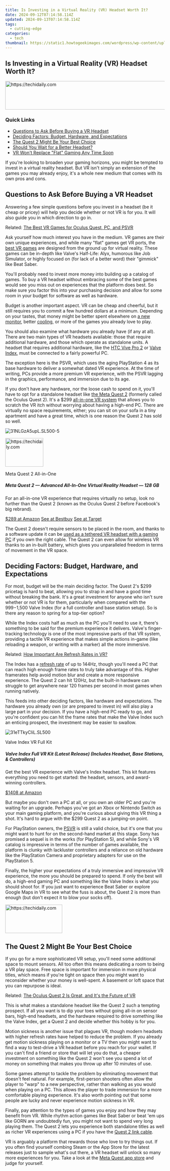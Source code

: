 ```yaml
---
title: Is Investing in a Virtual Reality (VR) Headset Worth It?
date: 2024-09-12T07:14:58.114Z
updated: 2024-09-13T07:14:58.114Z
tags:
  - cutting-edge
categories:
  - tech
thumbnail: https://static1.howtogeekimages.com/wordpress/wp-content/uploads/2022/04/virtual-reality-vr-headset.jpg
---
```


## Is Investing in a Virtual Reality (VR) Headset Worth It?

<!-- affiliate ads begin -->
<a href="https://ephamedtechinc.pxf.io/c/5597632/2136616/26400" target="_top" id="2136616">
  <img src="//a.impactradius-go.com/display-ad/26400-2136616" border="0" alt="https://techidaily.com" width="728" height="90"/>
</a>
<img height="0" width="0" src="https://ephamedtechinc.pxf.io/i/5597632/2136616/26400" style="position:absolute;visibility:hidden;" border="0" />
<!-- affiliate ads end -->

### Quick Links

* [Questions to Ask Before Buying a VR Headset](https://desktop-recording.techidaily.com/new-capturing-joy-in-switchs-best-card-choices/)
* [Deciding Factors: Budget, Hardware, and Expectations](https://fix-guide.techidaily.com/simple-solutions-to-fix-android-systemui-has-stopped-error-for-realme-narzo-60-5g-drfone-by-drfone-fix-android-problems-fix-android-problems/)
* [The Quest 2 Might Be Your Best Choice](https://windows11.techidaily.com/combatting-sound-malfunction-fixing-error-code-xc00d36b4/)
* [Should You Wait for a Better Headset?](https://instagram-videos.techidaily.com/updated-2024-approved-designing-intriguing-instagram-post-thumbnails/)
* [VR Won't Replace "Flat" Gaming Any Time Soon](https://tech-recovery.techidaily.com/1722903286593-samsungs-big-reveal-schedule-fresh-news-announcements-and-rumor-roundup/)

 If you're looking to broaden your gaming horizons, you might be tempted to invest in a virtual reality headset. But VR isn't simply an extension of the games you may already enjoy, it's a whole new medium that comes with its own pros and cons.

##  Questions to Ask Before Buying a VR Headset

 Answering a few simple questions before you invest in a headset (be it cheap or pricey) will help you decide whether or not VR is for you. It will also guide you in which direction to go in.

Related: [The Best VR Games for Oculus Quest, PC, and PSVR](https://youtube-help.techidaily.com/2024-approved-gain-traction-on-youtube-surpass-10000-viewer-count-for-affiliate-rewards/) 

 Ask yourself how much interest you have in the medium. VR games are their own unique experiences, and while many "flat" games get VR ports, the [best VR games](https://youtube-help.techidaily.com/2024-approved-gain-traction-on-youtube-surpass-10000-viewer-count-for-affiliate-rewards/) are designed from the ground up for virtual reality. These games can be in-depth like Valve's Half-Life: Alyx, humorous like Job Simulator, or highly focused on (for lack of a better word) their "gimmick" like Beat Saber.

 You'll probably need to invest more money into building up a catalog of games. To buy a VR headset without embracing some of the best games would see you miss out on experiences that the platform does best. So make sure you factor this into your purchasing decision and allow for some room in your budget for software as well as hardware.

 Budget is another important aspect. VR can be cheap and cheerful, but it still requires you to commit a few hundred dollars at a minimum. Depending on your tastes, that money might be better spent elsewhere on [a new monitor](https://techno-recovery.techidaily.com/ensuring-device-compatibility-a-how-to-for-backing-up-drivers-in-windows-1110/), better [cooling](https://screen-sharing-recording.techidaily.com/updated-reinstating-lost-sound-output-in-obs-recordings-for-2024/), or more of the games you already love to play.

 You should also examine what hardware you already have (if any at all). There are two main types of VR headsets available: those that require additional hardware, and those which operate as standalone units. A headset that requires additional hardware, like the [HTC Vive Pro 2](https://www.amazon.com/HTC-VIVE-Virtual-Reality-System-PC/dp/B09FPCT3H8/?tag=htg-v2-ieuejsv-20&ascsubtag=UUhtgUeUpU206433&asc%5Frefurl=https%3A%2F%2Fwww.howtogeek.com%2F794893%2Fshould-you-buy-a-vr-headset%2F&asc%5Fcampaign=Short-Term) or [Valve Index](https://www.amazon.com/Valve-Index-VR-Full-Kit-PC/dp/B07VPRVBFF/?tag=htg-v2-ieuejsv-20&ascsubtag=UUhtgUeUpU206433&asc%5Frefurl=https%3A%2F%2Fwww.howtogeek.com%2F794893%2Fshould-you-buy-a-vr-headset%2F&asc%5Fcampaign=Short-Term), must be connected to a fairly powerful PC.

 The exception here is the PSVR, which uses the aging PlayStation 4 as its base hardware to deliver a somewhat dated VR experience. At the time of writing, PCs provide a more premium VR experience, with the PSVR lagging in the graphics, performance, and immersion due to its age.

 If you don't have any hardware, nor the loose cash to spend on it, you'll have to opt for a standalone headset like [the Meta Quest 2](https://www.amazon.com/Oculus-Quest-Advanced-All-One-Virtual/dp/B099VMT8VZ/?tag=htg-v2-ieuejsv-20&ascsubtag=UUhtgUeUpU206433&asc%5Frefurl=https%3A%2F%2Fwww.howtogeek.com%2F794893%2Fshould-you-buy-a-vr-headset%2F&asc%5Fcampaign=Short-Term) (formerly called the Oculus Quest 2). It's a $299 [all-in-one VR system](https://youtube-sure.techidaily.com/024-approved-how-much-cash-can-you-score-for-watching-a-million-videos/) that allows you to scratch the VR itch without worrying about having a high-end PC. There are virtually no space requirements, either; you can sit on your sofa in a tiny apartment and have a great time, which is one reason the Quest 2 has sold so well.

![31NLGzA5upL._SL500_-5](https://static1.howtogeekimages.com/wordpress/wp-content/uploads/2023/06/31nlgza5upl-_sl500_-5.jpg) 

<!-- affiliate ads begin -->
<a href="https://aligracehair.sjv.io/c/5597632/2115924/19272" target="_top" id="2115924">
  <img src="//a.impactradius-go.com/display-ad/19272-2115924" border="0" alt="https://techidaily.com" width="120" height="90"/>
</a>
<img height="0" width="0" src="https://aligracehair.sjv.io/i/5597632/2115924/19272" style="position:absolute;visibility:hidden;" border="0" />
<!-- affiliate ads end -->

Meta Quest 2 All-in-One

#####  Meta Quest 2 — Advanced All-In-One Virtual Reality Headset — 128 GB

For an all-in-one VR experience that requires virtually no setup, look no further than the Quest 2 (known as the Oculus Quest 2 before Facebook's big rebrand).

[$289 at Amazon](https://www.amazon.com/Oculus-Quest-Advanced-All-One-Virtual/dp/B099VMT8VZ/) [See at Bestbuy](https://shop-links.co/link/?exclusive=1&publisher_slug=itechdaily19598&url=https%3A%2F%2Fwww.bestbuy.com%2Fsite%2Fmeta__quest_2_advanc%2F6473553.p%3FskuId%3D6473553%2522target%253D%2522_blank) [See at Target](https://shop-links.co/link/?exclusive=1&publisher_slug=itechdaily19598&url=https%3A%2F%2Fdisneyplus.bn5x.net%2Fc%2F156932%2F564546%2F9358%3FsubId1%3DUUhtgUeUpU206433%26subId2%3Dehtg%26u%3Dhttps%253A%252F%252Fwww.target.com%252Fp%252Fmeta%255Fquest%255F2%255Fadvance%252F-%252FA-83984421%2522target%253D%2522%255Fblank) 

 The Quest 2 doesn't require sensors to be placed in the room, and thanks to a software update it can be [used as a tethered VR headset with a gaming PC](https://facebook-record-videos.techidaily.com/updated-diy-gif-making-transforming-youtube-videos-into-animated-forms-for-2024/) if you own the right cable. The Quest 2 can even allow for wireless VR thanks to an in-built battery, which gives you unparalleled freedom in terms of movement in the VR space.

##  Deciding Factors: Budget, Hardware, and Expectations

 For most, budget will be the main deciding factor. The Quest 2's $299 pricetag is hard to beat, allowing you to strap in and have a good time without breaking the bank. It's a great investment for anyone who isn't sure whether or not VR is for them, particularly when compared with the $999-$1,500 Valve Index (for a full controller and base station setup). So is there any reason to spring for a top-tier option?

 While the Index costs half as much as the PC you'll need to use it, there's something to be said for the premium experience it delivers. Valve's finger-tracking technology is one of the most impressive parts of that VR system, providing a tactile VR experience that makes simple actions in-game (like reloading a weapon, or writing with a marker) all the more immersive.

Related: [How Important Are Refresh Rates in VR?](https://voice-adjusting.techidaily.com/updated-2024-approved-decoding-the-selection-process-for-premier-mac-music-metadata-tools/) 

 The Index has a [refresh rate](https://voice-adjusting.techidaily.com/updated-2024-approved-decoding-the-selection-process-for-premier-mac-music-metadata-tools/) of up to 144Hz, though you'll need a PC that can reach high enough frame rates to truly take advantage of this. Higher framerates help avoid motion blur and create a more responsive experience. The Quest 2 can hit 120Hz, but the built-in hardware can struggle to get anywhere near 120 frames per second in most games when running natively.

 This feeds into other deciding factors, like hardware and expectations. The hardware you already own (or are prepared to invest in) will also play a large part in your decision. If you have a high-end PC ready to go, and you're confident you can hit the frame rates that make the Valve Index such an enticing prospect, the investment may be easier to swallow.

![31eTTkyCliL._SL500_](https://static1.howtogeekimages.com/wordpress/wp-content/uploads/2023/06/31ettkyclil-_sl500_.jpg) 

Valve Index VR Full Kit

#####  Valve Index Full VR Kit (Latest Release) (Includes Headset, Base Stations, & Controllers)

Get the best VR experience with Valve's Index headset. This kit features everything you need to get started: the headset, sensors, and award-winning controllers.

[$1408 at Amazon](https://www.amazon.com/Valve-Index-VR-Full-Kit-PC/dp/B07VPRVBFF/) 

 But maybe you don't own a PC at all, or you own an older PC and you're waiting for an upgrade. Perhaps you've got an Xbox or Nintendo Switch as your main gaming platform, and you're curious about giving this VR thing a shot. It's hard to argue with the $299 Quest 2 as a jumping-on point.

 For PlayStation owners, the [PSVR](https://some-approaches.techidaily.com/in-2024-understanding-and-adhering-to-soundtracks-legal-requirements-on-instagram/) is still a valid choice, but it's one that you might want to hunt for on the second-hand market at this stage. Sony has promised a sequel is in the works (for PlayStation 5), and while Sony's VR catalog is impressive in terms of the number of games available, the platform is clunky with lackluster controllers and a reliance on old hardware like the PlayStation Camera and proprietary adapters for use on the PlayStation 5.

 Finally, the higher your expectations of a truly immersive and impressive VR experience, the more you should be prepared to spend. If only the best will do, a high-end gaming PC and something like the Valve Index is what you should shoot for. If you just want to experience Beat Saber or explore Google Maps in VR to see what the fuss is about, the Quest 2 is more than enough (but don't expect it to blow your socks off).

<!-- affiliate ads begin -->
<a href="https://aligracehair.sjv.io/c/5597632/2135411/19272" target="_top" id="2135411">
  <img src="//a.impactradius-go.com/display-ad/19272-2135411" border="0" alt="https://techidaily.com" width="180" height="90"/>
</a>
<img height="0" width="0" src="https://aligracehair.sjv.io/i/5597632/2135411/19272" style="position:absolute;visibility:hidden;" border="0" />
<!-- affiliate ads end -->

##  The Quest 2 Might Be Your Best Choice

 If you go for a more sophisticated VR setup, you'll need some additional space to mount sensors. All too often this means dedicating a room to being a VR play space. Free space is important for immersion in more physical titles, which means if you're tight on space then you might want to reconsider whether your money is well-spent. A basement or loft space that you can repurpose is ideal.

Related: [The Oculus Quest 2 Is Great, and It's the Future of VR](https://youtube-sure.techidaily.com/024-approved-how-much-cash-can-you-score-for-watching-a-million-videos/) 

 This is what makes a standalone headset like the Quest 2 such a tempting prospect. If all you want is to dip your toes without going all-in on sensor bars, high-end headsets, and the hardware required to drive something like the Valve Index, get a Quest 2 and decide whether this hobby is for you.

 Motion sickness is another issue that plagues VR, though modern headsets with higher refresh rates have helped to reduce the problem. If you already get motion sickness playing on a monitor or a TV then you might want to find a way to test-drive a VR headset before you reach for your wallet. If you can't find a friend or store that will let you do that, a cheaper investment on something like the Quest 2 won't see you spend a lot of money on something that makes you throw up after 10 minutes of use.

 Some games attempt to tackle the problem by eliminating movement that doesn't feel natural. For example, first-person shooters often allow the player to "warp" to a new perspective, rather than walking as you would when playing on a PC. This allows the player to trade immersion for a more comfortable playing experience. It's also worth pointing out that some people are lucky and never experience motion sickness in VR.

 Finally, pay attention to the types of games you enjoy and how they may benefit from VR. While rhythm action games like Beat Saber or beat 'em ups like GORN are undoubtedly fun, you might not want to spend very long playing them. The Quest 2 lets you experience both standalone titles as well as richer VR experiences using a PC if you have the [Quest 2 link cable](https://www.amazon.com.au/Oculus-Quest-Link-Cable-Transmission/dp/B09QBYGDPK).

 VR is arguably a platform that rewards those who love to try things out. If you often find yourself combing Steam or the App Store for the latest releases just to sample what's out there, a VR headset will unlock so many more experiences for you. Take a look at the [Meta Quest app store](https://www.oculus.com/experiences/quest/) and judge for yourself.

<!-- affiliate ads begin -->
<span id="2135472">
					<video width="864" height="1536" style="cursor:pointer"
           poster="//a.impactradius-go.com/display-clicktoplayimage/2135472.png"
           onclick="if(!this.playClicked){this.play();this.setAttribute('controls',true);this.playClicked=true;}">
	   <source src="//a.impactradius-go.com/display-ad/18498-2135472">
	   <img src="//a.impactradius-go.com/display-clicktoplayimage/2135472.png" style="border: none; height: 100%; width: 100%; object-fit: contain">
	</video>
	<div style="width:540px;text-align:center"><a href="javascript:window.open(decodeURIComponent('https%3A%2F%2Funicoeye.pxf.io%2Fc%2F5597632%2F2135472%2F18498'), '_blank');void(0);">Click here</a></div>
</span>
<img height="0" width="0" src="https://imp.pxf.io/i/5597632/2135472/18498" style="position:absolute;visibility:hidden;" border="0" />
<!-- affiliate ads end -->

##  Should You Wait for a Better Headset?

 The Valve Index is often touted as one of the best VR experiences on the market for its high refresh rate displays, tactile finger-tracking controllers, and ability to make the most of fantastic VR experiences like Half-Life: Alyx. But there's a new generation of VR headsets on the horizon, so it may be waiting particularly if you're a console gamer.

 Sony's PSVR 2 is the follow-up to the company's last-generation PSVR headset that relied on the PlayStation 4\. The next version will rely on Sony's current flagship, the PlayStation 5 [features a laundry list of improvements](https://facebook.techidaily.com/unveiling-a-new-era-for-social-listening-at-facebook/). The new headset won't require a separate camera module, instead of using four cameras mounted on the headset to track movement.

 The headset will have two [high dynamic range](https://facebook-video-content.techidaily.com/updated-2024-approved-instant-upload-tiktok-vids-to-your-fb-page-easily/) (HDR) [OLED](https://review-topics.techidaily.com/mkv-to-sony-xperia-5-v-converter-convert-mkv-for-sony-xperia-5-v-by-aiseesoft-video-converter-play-mkv-on-android/) displays, delivering a resolution of 2,000 x 2,040 per eye at up to 120Hz (though not all games will reach such a lofty framerate). Eye-tracking will be used to enable true [foveated rendering](https://some-knowledge.techidaily.com/gopro-hero5-black-vs-hero5-session-for-2024/), allowing the headset to better use the rendering budget to focus on the object you're looking at.

![A rear view of the PS VR2](https://static1.howtogeekimages.com/wordpress/wp-content/uploads/2022/02/psvr2design.jpg) 

<!-- affiliate ads begin -->
<span id="1983553">
					<video width="576" height="240" style="cursor:pointer"
           poster="//a.impactradius-go.com/display-clicktoplayimage/1983553.png"
           onclick="if(!this.playClicked){this.play();this.setAttribute('controls',true);this.playClicked=true;}">
	   <source src="//a.impactradius-go.com/display-ad/22993-1983553">
	   <img src="//a.impactradius-go.com/display-clicktoplayimage/1983553.png" style="border: none; height: 100%; width: 100%; object-fit: contain">
	</video>
	<div style="width:360px;text-align:center"><a href="javascript:window.open(decodeURIComponent('https%3A%2F%2Fhomestyler.sjv.io%2Fc%2F5597632%2F1983553%2F22993'), '_blank');void(0);">Click here</a></div>
</span>
<img height="0" width="0" src="https://imp.pxf.io/i/5597632/1983553/22993" style="position:absolute;visibility:hidden;" border="0" />
<!-- affiliate ads end -->

_Sony_

 We don't yet know what it will cost or when it will arrive, but we do know that if Sony delivers on its promises that PSVR 2 will set a new benchmark for entry-level VR headsets. This will have a knock-on effect and place pressure on the rest of the industry to improve their own offerings. This is great for the VR space as a whole.

 With Meta going all-in on VR with [their "metaverse" spiel](https://extra-guidance.techidaily.com/new-steps-to-skip-the-water-stained-stock-photos/), the Quest 2 is also bound to have a successor before long. Expect better performance, higher fidelity, improved tracking, longer battery life, and other iterative improvements. By the end of 2021, the Quest 2 had [shipped 10 million units](https://www.theverge.com/2021/11/16/22785469/meta-oculus-quest-2-10-million-units-sold-qualcomm-xr2), with speculation that it was being sold at a loss (just to get headsets on people's faces).

<!-- affiliate ads begin -->
<a href="https://review-au.sjv.io/c/5597632/2098702/14409" target="_top" id="2098702">
  <img src="//a.impactradius-go.com/display-ad/14409-2098702" border="0" alt="https://techidaily.com" width="728" height="90"/>
</a>
<img height="0" width="0" src="https://review-au.sjv.io/i/5597632/2098702/14409" style="position:absolute;visibility:hidden;" border="0" />
<!-- affiliate ads end -->

##  VR Won't Replace "Flat" Gaming Any Time Soon

 There was a lot of hype about the promise of VR replacing the standard gaming experience in the medium's early days, but it's clear now that won't be happening any time soon. VR is another way to play, and it's an exciting format that offers unbeatable immersion and unique experiences. Check out [our top-rated VR headsets](https://vp-tips.techidaily.com/visual-harmony-ios-and-macos-photoviewer-blend/) (and the [best VR games](https://youtube-help.techidaily.com/2024-approved-gain-traction-on-youtube-surpass-10000-viewer-count-for-affiliate-rewards/)) to figure out which is right for you.

 But if you're not particularly interested, can't afford the headset you want, or simply don't have the room then you won't need to worry about "flat" gaming going anywhere any time soon. You may even want to consider a [new gaming monitor](https://techno-recovery.techidaily.com/ensuring-device-compatibility-a-how-to-for-backing-up-drivers-in-windows-1110/) instead.

<ins class="adsbygoogle"
     style="display:block"
     data-ad-format="autorelaxed"
     data-ad-client="ca-pub-7571918770474297"
     data-ad-slot="1223367746"></ins>

<ins class="adsbygoogle"
     style="display:block"
     data-ad-client="ca-pub-7571918770474297"
     data-ad-slot="8358498916"
     data-ad-format="auto"
     data-full-width-responsive="true"></ins>

<span class="atpl-alsoreadstyle">Also read:</span>
<div><ul>
<li><a href="https://some-tips.techidaily.com/1-experiencing-authentic-google-chrome-on-an-iphone-a-hands-on-review/"><u>1. Experiencing Authentic Google Chrome on an iPhone: A Hands-On Review</u></a></li>
<li><a href="https://fox-hovers.techidaily.com/2024-approved-discovering-the-tech-marvel-in-apples-m1-max-clip/"><u>2024 Approved Discovering the Tech Marvel in Apple's M1 Max Clip</u></a></li>
<li><a href="https://fox-blue.techidaily.com/2024-approved-soaring-stories-crafting-engaging-drone-video-narratives/"><u>2024 Approved Soaring Stories Crafting Engaging Drone Video Narratives</u></a></li>
<li><a href="https://some-tips.techidaily.com/discover-cutting-edge-results-with-our-latest-ai-enhanced-google-search/"><u>Discover Cutting-Edge Results with Our Latest AI-Enhanced Google Search</u></a></li>
<li><a href="https://extra-approaches.techidaily.com/lessons-on-screen-essential-classroom-videography-tips-for-2024/"><u>Lessons on Screen Essential Classroom Videography Tips for 2024</u></a></li>
<li><a href="https://common-error.techidaily.com/quick-solutions-getting-your-lenovos-fingerprint-sensor-back-to-work/"><u>Quick Solutions: Getting Your Lenovo's Fingerprint Sensor Back to Work</u></a></li>
<li><a href="https://techtrends.techidaily.com/resolving-missing-libcurldll-files-on-your-computer/"><u>Resolving Missing Libcurl.dll Files on Your Computer</u></a></li>
<li><a href="https://some-tips.techidaily.com/revolutionizing-on-the-go-browsing-the-new-feature-of-personalized-shortcuts-in-vivaldi-mobile-browser/"><u>Revolutionizing On-the-Go Browsing: The New Feature of Personalized Shortcuts in Vivaldi Mobile Browser</u></a></li>
<li><a href="https://youtube-data.techidaily.com/eaction-gurus-playbook-crafting-unforgettable-videos-in-under-5-minutes-each/"><u>The Reaction Guru's Playbook Crafting Unforgettable Videos in Under 5 Minutes Each</u></a></li>
<li><a href="https://solve-outstanding.techidaily.com/transform-gratuitamente-h265hevc-in-h264-per-windows-10-e-sistemi-macos/"><u>Transform Gratuitamente H.265/HEVC in H.264 Per Windows (10) E Sistemi macOS</u></a></li>
<li><a href="https://some-tips.techidaily.com/urgent-update-required-secure-your-system-from-google-chromes-latest-exploit/"><u>Urgent Update Required: Secure Your System From Google Chrome's Latest Exploit</u></a></li>
<li><a href="https://some-tips.techidaily.com/wireguard-integration-available-in-proton-vpns-new-release-improved-privacy-and-speed-for-linux-users/"><u>WireGuard Integration Available in Proton VPN's New Release – Improved Privacy and Speed for Linux Users</u></a></li>
</ul></div>

